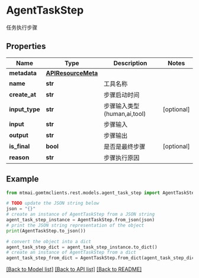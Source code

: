 # AgentTaskStep

任务执行步骤

## Properties

Name | Type | Description | Notes
------------ | ------------- | ------------- | -------------
**metadata** | [**APIResourceMeta**](APIResourceMeta.md) |  | 
**name** | **str** | 工具名称 | 
**create_at** | **str** | 步骤启动时间 | 
**input_type** | **str** | 步骤输入类型(human,ai,tool) | [optional] 
**input** | **str** | 步骤输入 | 
**output** | **str** | 步骤输出 | 
**is_final** | **bool** | 是否是最终步骤 | [optional] 
**reason** | **str** | 步骤执行原因 | 

## Example

```python
from mtmai.gomtmclients.rest.models.agent_task_step import AgentTaskStep

# TODO update the JSON string below
json = "{}"
# create an instance of AgentTaskStep from a JSON string
agent_task_step_instance = AgentTaskStep.from_json(json)
# print the JSON string representation of the object
print(AgentTaskStep.to_json())

# convert the object into a dict
agent_task_step_dict = agent_task_step_instance.to_dict()
# create an instance of AgentTaskStep from a dict
agent_task_step_from_dict = AgentTaskStep.from_dict(agent_task_step_dict)
```
[[Back to Model list]](../README.md#documentation-for-models) [[Back to API list]](../README.md#documentation-for-api-endpoints) [[Back to README]](../README.md)


